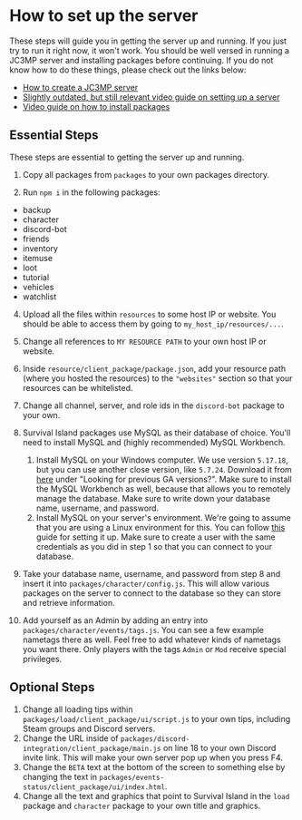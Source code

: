 # How to set up the server
These steps will guide you in getting the server up and running. If you just try to run it right now, it won't work. You should be well versed in running a JC3MP server and installing packages before continuing. If you do not know how to do these things, please check out the links below:
- [How to create a JC3MP server](https://steamcommunity.com/sharedfiles/filedetails/?id=1094953641)
- [Slightly outdated, but still relevant video guide on setting up a server](https://www.youtube.com/watch?v=ZYX_ixGmrqA&t=0s&index=5&list=PLuIwpfh4OKaX3rzC2S1E7kcS9rU-592VP)
- [Video guide on how to install packages](https://www.youtube.com/watch?v=bFEyHj8UxII&t=0s&index=4&list=PLuIwpfh4OKaX3rzC2S1E7kcS9rU-592VP)


## Essential Steps
These steps are essential to getting the server up and running.

1. Copy all packages from `packages` to your own packages directory.

2. Run `npm i` in the following packages:
- backup
- character
- discord-bot
- friends
- inventory
- itemuse
- loot
- tutorial
- vehicles
- watchlist

4. Upload all the files within `resources` to some host IP or website. You should be able to access them by going to `my_host_ip/resources/...`.

5. Change all references to `MY RESOURCE PATH` to your own host IP or website.

6. Inside `resource/client_package/package.json`, add your resource path (where you hosted the resources) to the `"websites"` section so that your resources can be whitelisted.

7. Change all channel, server, and role ids in the `discord-bot` package to your own.
8. Survival Island packages use MySQL as their database of choice. You'll need to install MySQL and (highly recommended) MySQL Workbench.

    1. Install MySQL on your Windows computer. We use version `5.17.18`, but you can use another close version, like `5.7.24`. Download it from [here](https://dev.mysql.com/downloads/installer/) under "Looking for previous GA versions?". Make sure to install the MySQL Workbench as well, because that allows you to remotely manage the database. Make sure to write down your database name, username, and password.
    2. Install MySQL on your server's environment. We're going to assume that you are using a Linux environment for this. You can follow [this](https://support.rackspace.com/how-to/installing-mysql-server-on-ubuntu/) guide for setting it up. Make sure to create a user with the same credentials as you did in step 1 so that you can connect to your database.

9.  Take your database name, username, and password from step 8 and insert it into `packages/character/config.js`. This will allow various packages on the server to connect to the database so they can store and retrieve information.
10. Add yourself as an Admin by adding an entry into `packages/character/events/tags.js`. You can see a few example nametags there as well. Feel free to add whatever kinds of nametags you want there. Only players with the tags `Admin` or `Mod` receive special privileges.

## Optional Steps
1. Change all loading tips within `packages/load/client_package/ui/script.js` to your own tips, including Steam groups and Discord servers.
2. Change the URL inside of `packages/discord-integration/client_package/main.js` on line 18 to your own Discord invite link. This will make your own server pop up when you press F4.
3. Change the `BETA` text at the bottom of the screen to something else by changing the text in `packages/events-status/client_package/ui/index.html`.
4. Change all the text and graphics that point to Survival Island in the `load` package and `character` package to your own title and graphics.
